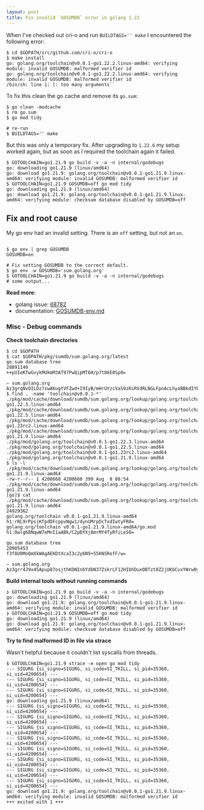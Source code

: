 ```yaml
---
layout: post
title: Fix invalid `GOSUMDB` error in golang 1.22
---
```


When I've checked out cri-o and run `BUILDTAGS='' make` I encountered the following error:

```
$ cd $GOPATH/src/github.com/cri-o/cri-o
$ make install
go: golang.org/toolchain@v0.0.1-go1.22.2.linux-amd64: verifying module: invalid GOSUMDB: malformed verifier id
go: golang.org/toolchain@v0.0.1-go1.22.2.linux-amd64: verifying module: invalid GOSUMDB: malformed verifier id
/bin/sh: line 1: [: too many arguments``
```

To fix this clean the go cache and remove its `go.sum`:

```
$ go clean -modcache
$ rm go.sum
$ go mod tidy

# re-run 
$ BUILDTAGS='' make
```

But this was only a temporary fix. After upgrading to `1.22.6` my setup worked again, but as soon as I required the toolchain again it failed.

```
$ GOTOOLCHAIN=go1.21.9 go build -v -a -n internal/godebugs
go: downloading go1.21.9 (linux/amd64)
go: download go1.21.9: golang.org/toolchain@v0.0.1-go1.21.9.linux-amd64: verifying module: invalid GOSUMDB: malformed verifier id
$ GOTOOLCHAIN=go1.21.9 GOSUMDB=off go mod tidy
go: downloading go1.21.9 (linux/amd64)
go: download go1.21.9: golang.org/toolchain@v0.0.1-go1.21.9.linux-amd64: verifying module: checksum database disabled by GOSUMDB=off
```

## Fix and root cause

My go env had an invalid setting. There is an `off` setting, but not an `on`.

```

$ go env | grep GOSUMDB
GOSUMDB=on

# Fix setting GOSUMDB to the correct default.
$ go env -w GOSUMDB='sum.golang.org'
$ GOTOOLCHAIN=go1.21.9 go build -v -a -n internal/godebugs
# some output...
```

**Read more:**
 - golang issue: [68782](https://github.com/golang/go/issues/68782)
 - documentation: [GOSUMDB-env.md](https://github.com/goproxyio/goproxy.io/blob/master/content/docs/GOSUMDB-env.md)

### Misc - Debug commands

**Check toolchain directories**

```
$ cd $GOPATH
$ cat $GOPATH/pkg/sumdb/sum.golang.org/latest
go.sum database tree
28891140
++pUIeKTwGvykMUkmM3AT97PwQipMT6H/p7t86E0Sp0=

— sum.golang.org Az3grqNvOILDz7xwAKugtVFZwd+I9IyB/mHrUYzcVaS9zKsRVdRLNGLFpnAcLhyoBBkdIYEzK/+7Eu4wanYttLrPsQo=
$ find . -name 'toolchain@v0.0.1-*'
./pkg/mod/cache/download/sumdb/sum.golang.org/lookup/golang.org/toolchain@v0.0.1-go1.22.3.linux-amd64
./pkg/mod/cache/download/sumdb/sum.golang.org/lookup/golang.org/toolchain@v0.0.1-go1.22.5.linux-amd64
./pkg/mod/cache/download/sumdb/sum.golang.org/lookup/golang.org/toolchain@v0.0.1-go1.23rc2.linux-amd64
./pkg/mod/cache/download/sumdb/sum.golang.org/lookup/golang.org/toolchain@v0.0.1-go1.21.9.linux-amd64
./pkg/mod/golang.org/toolchain@v0.0.1-go1.22.3.linux-amd64
./pkg/mod/golang.org/toolchain@v0.0.1-go1.22.5.linux-amd64
./pkg/mod/golang.org/toolchain@v0.0.1-go1.23rc2.linux-amd64
./pkg/mod/golang.org/toolchain@v0.0.1-go1.21.9.linux-amd64
$ ls -l ./pkg/mod/cache/download/sumdb/sum.golang.org/lookup/golang.org/toolchain@v0.0.1-go1.21.9.linux-amd64
-rw-r--r-- 1 4200660 4200660 399 Aug  8 08:54 ./pkg/mod/cache/download/sumdb/sum.golang.org/lookup/golang.org/toolchain@v0.0.1-go1.21.9.linux-amd64
[go]$ cat ./pkg/mod/cache/download/sumdb/sum.golang.org/lookup/golang.org/toolchain@v0.0.1-go1.21.9.linux-amd64
24929362
golang.org/toolchain v0.0.1-go1.21.9.linux-amd64 h1:rRL9rPpsjKfpdDFcppvNgw1/dynUMrpDcTxdIwtyFR0=
golang.org/toolchain v0.0.1-go1.21.9.linux-amd64/go.mod h1:8wlg68NqwW7eMnI1aABk/C2pDYXj8mrMY4TyRfiLeS0=

go.sum database tree
28905453
f3f8U0MoQmXkWAgAEKDtXcaI3c2y6N9+55KNSRefF/w=

— sum.golang.org Az3grr4J9x4SApup87osjthKONInbYdbN37ZskrLF12HIbhDuxOBTzt8Z2jUKbCvxYWrw0yNgshddOzt7pZEl7aSCw8=
```

**Build internal tools without running commands**

```
❯ GOTOOLCHAIN=go1.21.9 go build -v -a -n internal/godebugs
go: downloading go1.21.9 (linux/amd64)
go: download go1.21.9: golang.org/toolchain@v0.0.1-go1.21.9.linux-amd64: verifying module: invalid GOSUMDB: malformed verifier id
❯ GOTOOLCHAIN=go1.21.9 GOSUMDB=off go mod tidy
go: downloading go1.21.9 (linux/amd64)
go: download go1.21.9: golang.org/toolchain@v0.0.1-go1.21.9.linux-amd64: verifying module: checksum database disabled by GOSUMDB=off
```

**Try to find malformed ID in file via strace**

Wasn't helpful because it couldn't list syscalls from threads.

```
$ GOTOOLCHAIN=go1.21.9 strace -e open go mod tidy
--- SIGURG {si_signo=SIGURG, si_code=SI_TKILL, si_pid=35360, si_uid=4200654} ---
--- SIGURG {si_signo=SIGURG, si_code=SI_TKILL, si_pid=35360, si_uid=4200654} ---
--- SIGURG {si_signo=SIGURG, si_code=SI_TKILL, si_pid=35360, si_uid=4200654} ---
go: downloading go1.21.9 (linux/amd64)
--- SIGURG {si_signo=SIGURG, si_code=SI_TKILL, si_pid=35360, si_uid=4200654} ---
--- SIGURG {si_signo=SIGURG, si_code=SI_TKILL, si_pid=35360, si_uid=4200654} ---
--- SIGURG {si_signo=SIGURG, si_code=SI_TKILL, si_pid=35360, si_uid=4200654} ---
--- SIGURG {si_signo=SIGURG, si_code=SI_TKILL, si_pid=35360, si_uid=4200654} ---
--- SIGURG {si_signo=SIGURG, si_code=SI_TKILL, si_pid=35360, si_uid=4200654} ---
--- SIGURG {si_signo=SIGURG, si_code=SI_TKILL, si_pid=35360, si_uid=4200654} ---
--- SIGURG {si_signo=SIGURG, si_code=SI_TKILL, si_pid=35360, si_uid=4200654} ---
--- SIGURG {si_signo=SIGURG, si_code=SI_TKILL, si_pid=35360, si_uid=4200654} ---
go: download go1.21.9: golang.org/toolchain@v0.0.1-go1.21.9.linux-amd64: verifying module: invalid GOSUMDB: malformed verifier id
+++ exited with 1 +++
```
